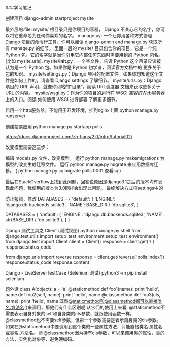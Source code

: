 ###学习笔记

创建项目
django-admin startproject mysite

最外层的:file: mysite/ 根目录只是你项目的容器， Django 不关心它的名字，你可以将它重命名为任何你喜欢的名字。
manage.py: 一个让你用各种方式管理 Django 项目的命令行工具。你可以阅读 django-admin and manage.py 获取所有 manage.py 的细节。
里面一层的 mysite/ 目录包含你的项目，它是一个纯 Python 包。它的名字就是当你引用它内部任何东西时需要用到的 Python 包名。 (比如 mysite.urls).
mysite/__init__.py：一个空文件，告诉 Python 这个目录应该被认为是一个 Python 包。如果你是 Python 初学者，阅读官方文档中的 更多关于包的知识。
mysite/settings.py：Django 项目的配置文件。如果你想知道这个文件是如何工作的，请查看 Django settings 了解细节。
mysite/urls.py：Django 项目的 URL 声明，就像你网站的“目录”。阅读 URL调度器 文档来获取更多关于 URL 的内容。
mysite/wsgi.py：作为你的项目的运行在 WSGI 兼容的Web服务器上的入口。阅读 如何使用 WSGI 进行部署 了解更多细节。

启用一个http服务器，不能用于开发环境，挂到nginx上面
python manage.py runserver

创建投票应用
 python manage.py startapp polls


https://docs.djangoproject.com/zh-hans/2.0/intro/tutorial02/

改变模型需要这三步：

编辑 models.py 文件，改变模型。
运行 python manage.py makemigrations 为模型的改变生成迁移文件。
运行 python manage.py migrate 来应用数据库迁移。
( python manage.py sqlmigrate polls 0001 查看sql)



最后在StackOverflow上找到此问题，回答说原因是django3.1之后的版本均有发现此问题，我使用的版本为3.0同样会出现此问题。
最终解决方式将settings中的

防止报错，修改
DATABASES = {
    'default': {
        'ENGINE': 'django.db.backends.sqlite3',
        'NAME': BASE_DIR / 'db.sqlite3',
    }


DATABASES = {
    'default': {
        'ENGINE': 'django.db.backends.sqlite3',
        'NAME': str(BASE_DIR / 'db.sqlite3'),
    }
}


Django 测试工具之 Client (测试视图)
python manage.py shell
from django.test.utils import setup_test_environment
setup_test_environment()
from django.test import Client
client = Client()
response = client.get('/')
response.status_code

from django.urls import reverse
response = client.get(reverse('polls:index'))
response.status_code
response.content

Django - LiveServerTestCase (Selenium 测试)
python3 -m pip install selenium


题外话
class A(object):
    a = 'a'
    @staticmethod
    def foo1(name):
        print 'hello', name
    def foo2(self, name):
        print 'hello', name
    @classmethod
    def foo3(cls, name):
        print 'hello', name
既然@staticmethod和@classmethod都可以直接类名.方法名()来调用，那他们有什么区别呢
从它们的使用上来看,
@staticmethod不需要表示自身对象的self和自身类的cls参数，就跟使用函数一样。
@classmethod也不需要self参数，但第一个参数需要是表示自身类的cls参数。
如果在@staticmethod中要调用到这个类的一些属性方法，只能直接类名.属性名或类名.方法名。
而@classmethod因为持有cls参数，可以来调用类的属性，类的方法，实例化对象等，避免硬编码。